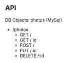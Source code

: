 ## API
DB Objects: photos (MySql)
* /photos
  - GET /
  - GET /:id
  - POST /
  - PUT /:id
  - DELETE /:id
